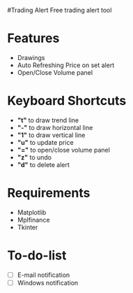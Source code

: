 #Trading Alert
Free trading alert tool

# Features
* Drawings
* Auto Refreshing Price on set alert
* Open/Close Volume panel

# Keyboard Shortcuts
* **"t"** to draw trend line
* **"-"** to draw horizontal line
* **"1"** to draw vertical line
* **"u"** to update price
* **"="** to open/close volume panel
* **"z"** to undo
* **"d"** to delete alert

# Requirements
* Matplotlib
* Mplfinance
* Tkinter

# To-do-list
- [ ] E-mail notification
- [ ] Windows notification